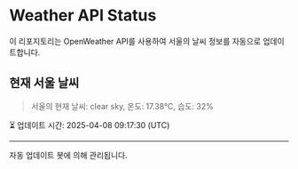 
# Weather API Status

이 리포지토리는 OpenWeather API를 사용하여 서울의 날씨 정보를 자동으로 업데이트합니다.

## 현재 서울 날씨
> 서울의 현재 날씨: clear sky, 온도: 17.38°C, 습도: 32%

⏳ 업데이트 시간: 2025-04-08 09:17:30 (UTC)

---
자동 업데이트 봇에 의해 관리됩니다.
